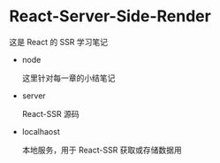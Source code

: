 # React-Server-Side-Render

这是 React 的 SSR 学习笔记

- node

  这里针对每一章的小结笔记

- server

  React-SSR 源码

- localhaost

  本地服务，用于 React-SSR 获取或存储数据用

